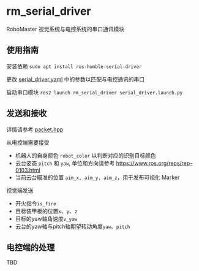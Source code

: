 # rm_serial_driver
RoboMaster 视觉系统与电控系统的串口通讯模块


## 使用指南

安装依赖 `sudo apt install ros-humble-serial-driver`

更改 [serial_driver.yaml](config/serial_driver.yaml) 中的参数以匹配与电控通讯的串口

启动串口模块 `ros2 launch rm_serial_driver serial_driver.launch.py`

## 发送和接收

详情请参考 [packet.hpp](include/rm_serial_driver/packet.hpp)

从电控端需要接受

- 机器人的自身颜色 `robot_color` 以判断对应的识别目标颜色
- 云台姿态 `pitch` 和 `yaw`, 单位和方向请参考 https://www.ros.org/reps/rep-0103.html
- 当前云台瞄准的位置 `aim_x, aim_y, aim_z`，用于发布可视化 Marker

视觉端发送 
- 开火指令`is_fire`
- 目标装甲板的位置`x`、`y`、`z`
- 目标的yaw轴角速度`v_yaw`
- 云台的yaw轴与pitch轴期望转动角度`yaw`、`pitch`

## 电控端的处理

TBD
